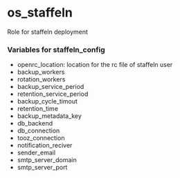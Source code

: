 # os_staffeln

Role for staffeln deployment

### Variables for staffeln_config

- openrc_location: location for the rc file of staffeln user
- backup_workers
- rotation_workers
- backup_service_period
- retention_service_period
- backup_cycle_timout
- retention_time
- backup_metadata_key
- db_backend
- db_connection
- tooz_connection
- notification_reciver
- sender_email
- smtp_server_domain
- smtp_server_port
